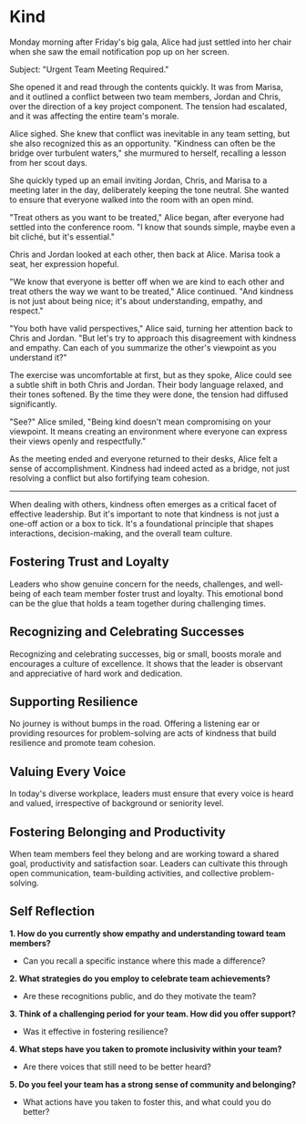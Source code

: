 # Kind

Monday morning after Friday's big gala, Alice had just settled into her chair when she saw the email notification pop up on her screen.

Subject: "Urgent Team Meeting Required."

She opened it and read through the contents quickly. It was from Marisa, and it outlined a conflict between two team members, Jordan and Chris, over the direction of a key project component. The tension had escalated, and it was affecting the entire team's morale.

Alice sighed. She knew that conflict was inevitable in any team setting, but she also recognized this as an opportunity. "Kindness can often be the bridge over turbulent waters," she murmured to herself, recalling a lesson from her scout days.

She quickly typed up an email inviting Jordan, Chris, and Marisa to a meeting later in the day, deliberately keeping the tone neutral. She wanted to ensure that everyone walked into the room with an open mind.

"Treat others as you want to be treated," Alice began, after everyone had settled into the conference room. "I know that sounds simple, maybe even a bit cliché, but it's essential."

Chris and Jordan looked at each other, then back at Alice. Marisa took a seat, her expression hopeful.

"We know that everyone is better off when we are kind to each other and treat others the way we want to be treated," Alice continued. "And kindness is not just about being nice; it's about understanding, empathy, and respect."

"You both have valid perspectives," Alice said, turning her attention back to Chris and Jordan. "But let's try to approach this disagreement with kindness and empathy. Can each of you summarize the other's viewpoint as you understand it?"

The exercise was uncomfortable at first, but as they spoke, Alice could see a subtle shift in both Chris and Jordan. Their body language relaxed, and their tones softened. By the time they were done, the tension had diffused significantly.

"See?" Alice smiled, "Being kind doesn't mean compromising on your viewpoint. It means creating an environment where everyone can express their views openly and respectfully."

As the meeting ended and everyone returned to their desks, Alice felt a sense of accomplishment. Kindness had indeed acted as a bridge, not just resolving a conflict but also fortifying team cohesion.

---

When dealing with others, kindness often emerges as a critical facet of effective leadership. But it's important to note that kindness is not just a one-off action or a box to tick. It's a foundational principle that shapes interactions, decision-making, and the overall team culture.

## Fostering Trust and Loyalty

Leaders who show genuine concern for the needs, challenges, and well-being of each team member foster trust and loyalty. This emotional bond can be the glue that holds a team together during challenging times.

## Recognizing and Celebrating Successes

Recognizing and celebrating successes, big or small, boosts morale and encourages a culture of excellence. It shows that the leader is observant and appreciative of hard work and dedication.

## Supporting Resilience

No journey is without bumps in the road. Offering a listening ear or providing resources for problem-solving are acts of kindness that build resilience and promote team cohesion.

## Valuing Every Voice

In today's diverse workplace, leaders must ensure that every voice is heard and valued, irrespective of background or seniority level.

## Fostering Belonging and Productivity

When team members feel they belong and are working toward a shared goal, productivity and satisfaction soar. Leaders can cultivate this through open communication, team-building activities, and collective problem-solving.

## Self Reflection

**1. How do you currently show empathy and understanding toward team members?**

- Can you recall a specific instance where this made a difference?

**2. What strategies do you employ to celebrate team achievements?**

- Are these recognitions public, and do they motivate the team?

**3. Think of a challenging period for your team. How did you offer support?**

- Was it effective in fostering resilience?

**4. What steps have you taken to promote inclusivity within your team?**

- Are there voices that still need to be better heard?

**5. Do you feel your team has a strong sense of community and belonging?**

- What actions have you taken to foster this, and what could you do better?
